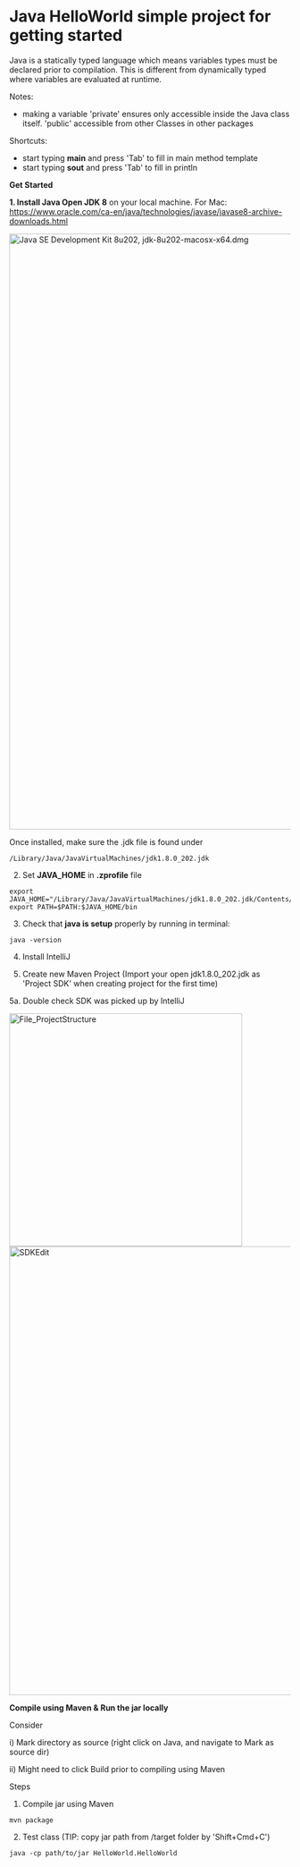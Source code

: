 # Java HelloWorld simple project for getting started

Java is a statically typed language which means variables types must be declared prior to compilation. This is different from dynamically typed where variables are evaluated at runtime. 

Notes: 
- making a variable 'private' ensures only accessible inside the Java class itself. 'public' accessible from other Classes in other packages

Shortcuts:
- start typing **main** and press 'Tab' to fill in main method template
- start typing **sout** and press 'Tab' to fill in println 


**Get Started**

**1. Install Java Open JDK 8** on your local machine. 
For Mac: https://www.oracle.com/ca-en/java/technologies/javase/javase8-archive-downloads.html

<img width="1066" alt="Java SE Development Kit 8u202, jdk-8u202-macosx-x64.dmg" src="https://user-images.githubusercontent.com/26292532/181937137-69557e84-fe97-47e3-9dcd-fc3407e11d21.png">

Once installed, make sure the .jdk file is found under
```
/Library/Java/JavaVirtualMachines/jdk1.8.0_202.jdk 
```

2. Set **JAVA_HOME** in **.zprofile** file

```
export JAVA_HOME="/Library/Java/JavaVirtualMachines/jdk1.8.0_202.jdk/Contents/Home"
export PATH=$PATH:$JAVA_HOME/bin
```

3. Check that **java is setup** properly by running in terminal:

```
java -version
```

4. Install IntelliJ 


5. Create new Maven Project (Import your open jdk1.8.0_202.jdk as 'Project SDK' when creating project for the first time)

5a. Double check SDK was picked up by IntelliJ

<img width="417" alt="File_ProjectStructure" src="https://user-images.githubusercontent.com/26292532/181937740-fbce2302-25ad-4350-91e9-16e6b74db331.png">

<img width="803" alt="SDKEdit" src="https://user-images.githubusercontent.com/26292532/181937760-9650b929-5284-4b60-8c2f-e0d8013f092d.png">

**Compile using Maven & Run the jar locally**

Consider

i) Mark directory as source (right click on Java, and navigate to Mark as source dir)

ii) Might need to click Build prior to compiling using Maven

Steps
1) Compile jar using Maven
```
mvn package
```

2) Test class (TIP: copy jar path from /target folder by 'Shift+Cmd+C')
```
java -cp path/to/jar HelloWorld.HelloWorld
```
